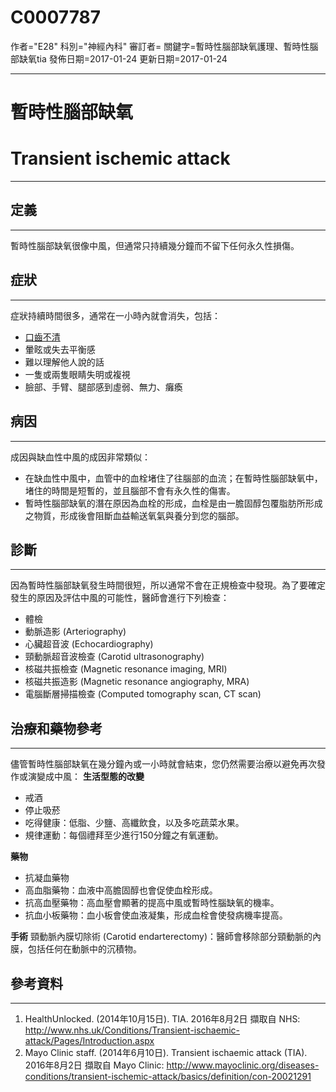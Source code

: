 # C0007787
作者="E28"
科別="神經內科"
審訂者=
關鍵字=暫時性腦部缺氧護理、暫時性腦部缺氧tia
發佈日期=2017-01-24
更新日期=2017-01-24

----------
# 暫時性腦部缺氧
# Transient ischemic attack
----------
## 定義
----------

暫時性腦部缺氧很像中風，但通常只持續幾分鐘而不留下任何永久性損傷。

## 症狀
----------

症狀持續時間很多，通常在一小時內就會消失，包括：

- [口齒不清](C0234518)
- 暈眩或失去平衡感
- 難以理解他人說的話
- 一隻或兩隻眼睛失明或複視
- 臉部、手臂、腿部感到虛弱、無力、癱瘓
## 病因
----------

成因與缺血性中風的成因非常類似：

- 在缺血性中風中，血管中的血栓堵住了往腦部的血流；在暫時性腦部缺氧中，堵住的時間是短暫的，並且腦部不會有永久性的傷害。
- 暫時性腦部缺氧的潛在原因為血栓的形成，血栓是由一膽固醇包覆脂肪所形成之物質，形成後會阻斷血益輸送氧氣與養分到您的腦部。
## 診斷
----------

因為暫時性腦部缺氧發生時間很短，所以通常不會在正規檢查中發現。為了要確定發生的原因及評估中風的可能性，醫師會進行下列檢查：

- 體檢
- 動脈造影 (Arteriography)
- 心臟超音波 (Echocardiography)
- 頸動脈超音波檢查 (Carotid ultrasonography)
- 核磁共振檢查 (Magnetic resonance imaging, MRI)
- 核磁共振造影 (Magnetic resonance angiography, MRA)
- 電腦斷層掃描檢查 (Computed tomography scan, CT scan)
## 治療和藥物參考
----------

儘管暫時性腦部缺氧在幾分鐘內或一小時就會結束，您仍然需要治療以避免再次發作或演變成中風：
**生活型態的改變**

- 戒酒
- 停止吸菸
- 吃得健康：低脂、少鹽、高纖飲食，以及多吃蔬菜水果。
- 規律運動：每個禮拜至少進行150分鐘之有氧運動。

**藥物**

- 抗凝血藥物
- 高血脂藥物：血液中高膽固醇也會促使血栓形成。
- 抗高血壓藥物：高血壓會顯著的提高中風或暫時性腦缺氧的機率。
- 抗血小板藥物：血小板會使血液凝集，形成血栓會使發病機率提高。

**手術**
頸動脈內膜切除術 (Carotid endarterectomy)：醫師會移除部分頸動脈的內膜，包括任何在動脈中的沉積物。

## 參考資料
----------
1. HealthUnlocked. (2014年10月15日). TIA. 2016年8月2日 擷取自 NHS: 
  http://www.nhs.uk/Conditions/Transient-ischaemic-attack/Pages/Introduction.aspx
2. Mayo Clinic staff. (2014年6月10日). Transient ischaemic attack (TIA). 2016年8月2日 擷取自 Mayo Clinic: 
  http://www.mayoclinic.org/diseases-conditions/transient-ischemic-attack/basics/definition/con-20021291

